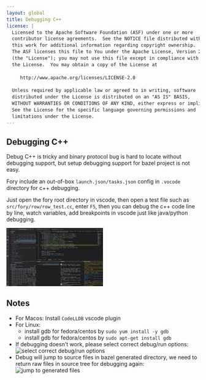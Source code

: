 ```yaml
---
layout: global
title: Debugging C++
license: |
  Licensed to the Apache Software Foundation (ASF) under one or more
  contributor license agreements.  See the NOTICE file distributed with
  this work for additional information regarding copyright ownership.
  The ASF licenses this file to You under the Apache License, Version 2.0
  (the "License"); you may not use this file except in compliance with
  the License.  You may obtain a copy of the License at

     http://www.apache.org/licenses/LICENSE-2.0

  Unless required by applicable law or agreed to in writing, software
  distributed under the License is distributed on an "AS IS" BASIS,
  WITHOUT WARRANTIES OR CONDITIONS OF ANY KIND, either express or implied.
  See the License for the specific language governing permissions and
  limitations under the License.
---
```


## Debugging C++

Debug C++ is tricky and binary protocol bug is hard to locate without debugging support, but setup
debugging support for bazel project is not easy.

Fory include an out-of-box `launch.json/tasks.json` config in `.vocode` directory for c++ debugging.

Just open the fory root directory in vscode, then open a test file such as `src/fory/row/row_test.cc`,
enter `F5`, then you can debug the c++ code line by line, watch variables, add breakpoints in vscode just like
java/python debugging.

<img src="images/vscode_debug_fory.jpg" alt="Fory Debugging Example" width="50%" height="50%" />

## Notes

- For Macos: Install `CodeLLDB` vscode plugin
- For Linux:
  - install gdb for fedora/centos by `sudo yum install -y gdb`
  - install gdb for fedora/centos by `sudo apt-get install gdb`
- If debugging doesn't work, please select correct debug/run options:
  <img src="images/vscode_select_debug_run.png" alt="select correct debug/run options" width="50%" height="50%" />
- Debug will jump to source files in bazel generated directory, we need to return raw files in source tree
for debugging again: <img src="images/jmp_generate_file.png" alt="jump to generated files" width="50%" height="50%" />
